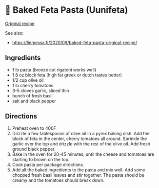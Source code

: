 # 🍝 Baked Feta Pasta (Uunifeta)

[Original recipe](https://www.youtube.com/watch?v=U3gvRjIQ6Lo)

See also:

- https://liemessa.fi/2020/09/baked-feta-pasta-original-recipe/

## Ingredients

- 1 lb pasta (bronze cut rigatoni works well)
- 1 8 oz block feta (high fat greek or dutch tastes better)
- 1/2 cup olive oil
- 1 lb cherry tomatoes
- 3-5 cloves garlic, sliced thin
- bunch of fresh basil
- salt and black pepper

## Directions

1. Preheat oven to 400F
2. Drizzle a few tablespoons of olive oil in a pyrex baking dish. Add the block
   of feta in the center, cherry tomatoes all around. Sprinkle the garlic over
   the top and drizzle with the rest of the olive oil. Add fresh ground black pepper.
3. Bake in the oven for 20-45 minutes, until the cheese and tomatoes are
   starting to brown on the top.
4. Cook pasta per package directions.
5. Add all the baked ingredients to the pasta and mix well. Add some chopped
   fresh basil leaves and stir together. The pasta should be creamy and the
   tomatoes should break down.
